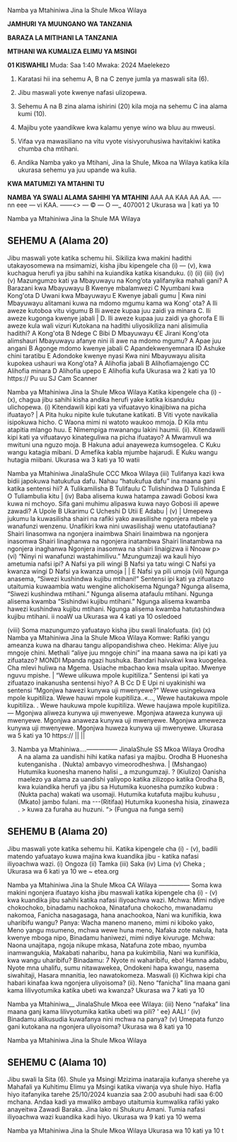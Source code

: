 Namba ya Mtahiniwa
Jina la Shule
Mkoa
Wilaya

**JAMHURI YA MUUNGANO WA TANZANIA**

**BARAZA LA MITIHANI LA TANZANIA**

**MTIHANI WA KUMALIZA ELIMU YA MSINGI**

**01 KISWAHILI**
Muda: Saa 1:40 Mwaka: 2024
Maelekezo

1. Karatasi hii ina sehemu A, B na C zenye jumla ya maswali sita (6).

2. Jibu maswali yote kwenye nafasi ulizopewa.

3. Sehemu A na B zina alama ishirini (20) kila moja na sehemu C ina alama kumi (10).

4. Majibu yote yaandikwe kwa kalamu yenye wino wa bluu au mweusi.

5. Vifaa vya mawasiliano na vitu vyote visivyoruhusiwa havitakiwi katika chumba cha mtihani.

6. Andika Namba yako ya Mtihani, Jina la Shule, Mkoa na Wilaya katika kila ukurasa sehemu ya juu upande wa kulia.

**KWA MATUMIZI YA MTAHINI TU**

**NAMBA YA SWALI ALAMA SAHIHI YA MTAHINI**
AAA AA
KAA AA AA.
—- nn eee
— vi KAA.
——<>
— ©
— O
—_
407001
2
Ukurasa wa | kati ya 10

Namba ya Mtahiniwa
Jina la Shule
MA
Wilaya

## SEHEMU A (Alama 20)
Jibu maswali yote katika schemu hii.
Sikiliza kwa makini hadithi utakayosomewa na msimamizi, kisha jibu kipengele cha (i) —
(v), kwa kuchagua herufi ya jibu sahihi na kuiandika katika kisanduku.
(i)
(ii)
(iii)
(iv)
(v)
Mazungumzo kati ya Mbayuwayu na Kong’ota yalifanyika mahali gani?
   A Barazani kwa Mbayuwayu B Kwenye mbalamwezi
   C Nyumbani kwa Kong'ota D Uwani kwa Mbayuwayu
   E Kwenye jabali gumu
|
Kwa nini Mbayuwayu alitamani kuwa na mdomo mgumu kama wa Kong’ ota?
   A Ili aweze kutoboa vitu vigumu
   B Ili aweze kupaa juu zaidi ya minara
C. Ili aweze kugonga kwenye jabali |
D. Ili aweze kupaa juu zaidi ya ghorofa
   E Ili aweze kula wali vizuri
Kutokana na hadithi uliyosikiliza nani alisimulia hadithi?
   A Kong'ota B Ndege C Bibi D Mbayuwayu €E Jirani
Kong'ota alimshauri Mbayuwayu afanye nini ili awe na mdomo mgumu?
   A Apae juu angani B Agonge mdomo kwenye jabali
   C Apandekwenyemnara ID Ashuke chini taratibu
   E Adondoke kwenye nyasi
Kwa nini Mbayuwayu alisita kupokea ushauri wa Kong'ota?
   A Alihofia jabali B Alihofiamajengo CC Alihofia minara
   D Alihofia upepo E Alihofia kufa
Ukurasa wa 2 kati ya 10
https://
Pu uu
SJ Cam Scanner

Namba ya Mtahiniwa
Jina la Shule
Mkoa
Wilaya
Katika kipengele cha (i) - (x), chagua jibu sahihi kisha andika herufi yake katika kisanduku ulichopewa.
(i) Kitendawili kipi kati ya vifuatavyo kinajibiwa na picha ifuatayo?
|
   A Pita huku nipite kule tukutane katikati. B Viti vyote navikalia isipokuwa hicho.
   C Waona mimi ni watoto waukoo mmoja. D Kila mtu atapitia mlango huu.
   E Nimempiga mwanangu lakini haumii.
(ii). Kitendawili kipi kati ya vifuatavyo kinateguliwa na picha ifuatayo?
   A Mwamvuli wa mwituni una nguzo moja. B Hakuna adui anayeweza kumsogelea.
   C Kuku wangu katagia mibani. D Amefika kabla mjumbe hajarudi.
   E Kuku wangu hutagia miibani.
Ukurasa wa 3 kati ya 10 watii

Namba ya Mtahiniwa
JinalaShule CCC
Mkoa
Wilaya
(iii) Tulifanya kazi kwa bidii japokuwa hatukufua dafu. Nahau “hatukufua dafu” ina maana gani katika sentensi hii?
   A Tulikamilisha B Tulifaulu
   C Tulishindwa D Tulishinda
   E O Tuliambulia kitu
|
(iv) Baba alisema kuwa hatampa zawadi Gobosi kwa kuwa ni mchoyo. Sifa gani muhimu alipaswa kuwa nayo Gobosi ili apewe zawadi?
   A Upole B Ukarimu C Ucheshi D Utii E Adabu
|
(v) | Umepewa jukumu la kuwasilisha shairi na rafiki yako awasilishe ngonjera mbele ya wanafunzi wenzenu. Unafikiri kwa nini uwasilishaji wenu utatofautiana?
Shairi linasomwa na ngonjera inaimbwa
Shairi linaimbwa na ngonjera inasomwa
Shairi linaghanwa na ngonjera inatambwa
Shairi linatambwa na ngonjera inaghanwa
Ngonjera inasomwa na shairi linaigizwa ii
Nnoaw p>
(vi) “Ninyi ni wanafunzi wastahimilivu.” Mzungumzaji wa kauli hiyo ametumia nafsi ipi?
   A Nafsi ya pili wingi B Nafsi ya tatu wingi
   C Nafsi ya kwanza wingi D Nafsi ya kwanza umoja | |
   E Nafsi ya pili umoja
(vii) Ngunga anasema, “Siwezi kushindwa kujibu mtihani!” Sentensi ipi kati ya zifuatazo utaitumia kuwaambia watu wengine alichokisema Ngunga?
Ngunga alisema, “Siwezi kushindwa mtihani.”
Ngunga alisema atafaulu mtihani.
Ngunga alisema kwamba “Sishindwi kujibu mtihani.”
Ngunga alisema kwamba hawezi kushindwa kujibu mtihani.
Ngunga alisema kwamba hatutashindwa kujibu mtihani.
ii noaW ua
Ukurasa wa 4 kati ya 10
osledoed

(viii) Soma mazungumzo yafuatayo kisha jibu swali linalofuata.
(ix)
(x)
Namba ya Mtahiniwa
Jina la Shule
Mkoa
Wilaya
Komwe: Rafiki yangu ameanza kuwa na dharau tangu alipopandishwa cheo.
Hekima: Aliye juu mngoje chini.
Methali “aliye juu mngoje chini” ina maana sawa na ipi kati ya zifuatazo?
MONDI
Mpanda ngazi hushuka.
Bandari haivukwi kwa kuogelea.
Cha mlevi huliwa na Mgema.
Usiache mbachao kwa msala upitao.
Mwenye nguvu mpishe.
|
“Wewe ulikuwa mpole kupitiliza.” Sentensi ipi kati ya zifuatazo inakanusha sentensi hiyo?
A
B
Cc
D
E
Upi ni uyakinishi wa sentensi “Mgonjwa hawezi kunywa uji mwenyewe?”
Wewe usingekuwa mpole kupitiliza.
Wewe hauwi mpole kupitiliza..«...,
Wewe hautakuwa mpole kupitiliza. .
Wewe haukuwa mpole kupitiliza.
Wewe haujawa mpole kupitiliza. —
Mgonjwa aliweza kunywa uji mwenyewe.
Mgonjwa ataweza kunywa uji mwenyewe.
Mgonjwa anaweza kunywa uji mwenyewe.
Mgonjwa ameweza kunywa uji mwenyewe.
Mgonjwa huweza kunywa uji mwenyewe.
Ukurasa wa 5 kati ya 10
https://
||
||

3. Namba ya Mtahiniwa....—————
JinalaShule SS
Mkoa
Wilaya
Orodha A na alama za uandishi hihi katika nafasi ya majibu.
Orodha B
Huonesha kutenganisha . (Nukta)
ambavyo vimeorodheshwa. | (Mshangao)
Hutumika kuonesha maneno halisi _
a mzungumzaji. ? (Kiulizo)
Oanisha maelezo ya alama za uandishi yaliyopo katika zilizopo katika Orodha B, kwa kuiandika herufi ya jibu sa
Hutumika kuonesha pumziko kubwa : (Nukta pacha)
wakati wa usomaji.
Hutumika kutafuta majibu kuhusu , (Mkato)
jambo fulani. ma ---(Ritifaa)
Hutumika kuonesha hisia, zinaweza
. >
kuwa za furaha au huzuni. “> (Fungua na funga semi)

## SEHEMU B (Alama 20)
Jibu maswali yote katika sehemu hii.
Katika kipengele cha (i) - (v), badili matendo yafuatayo kuwa majina kwa kuandika jibu -
katika nafasi iliyoachwa wazi.
(i) Ongoza
(ii) Tamka
(iii) Saka
(iv) Lima
(v) Cheka ;
Ukurasa wa 6 kati ya 10
we
~
etea.org

Namba ya Mtahiniwa
Jina la Shule
Mkoa
CA
Wilaya
—————
Soma kwa makini ngonjera ifuatayo kisha jibu maswali katika kipengele cha (i) - (v) kwa kuandika jibu sahihi katika nafasi iliyoachwa wazi.
Mchwa: Mimi ndiye chokochoko, binadamu nachokoa,
Ninatafuna chokocho, mwanadamu nakomoa,
Fanicha nasagasaga, hana anachookoa,
Nani wa kunifikia, kwa uharibifu wangu?
Panya: Wacha maneno maneno, mimi ni kiboko yako,
Meno yangu msumeno, mchwa wewe huna meno,
Nafaka zote nakula, hata kwenye mboga nipo,
Binadamu haniwezi, mimi ndiye kivuruge.
Mchwa: Naona unajitapa, ngoja nikupe mkasa,
Natafuna zote mbao, nyumba inamwangukia,
Makabati naharibu, hana pa kukimbilia,
Nani wa kunifikia, kwa wangu uharibifu?
Binadamu: 7 Nyote ni waharibifu, ebo! Hamna adabu,
Nyote mna uhalifu, sumu nitawawekea,
Ondokeni hapa kwangu, nasema siwahitaji,
Hasara mnanitia, leo nawatokomeza.
Maswali
(i) Kichwa kipi cha habari kinafaa kwa ngonjera uliyoisoma?
(ii). Neno “fanicha” lina maana gani kama lilivyotumika katika ubeti wa kwanza?
Ukurasa wa 7 kati ya 10

Namba ya Mtahiniwa__
JinalaShule
Mkoa eee
Wilaya:
(iii) Neno “nafaka” lina maana ganj kama lilivyotumika katika ubeti wa pili?
' ee}
AALI
‘
(iv) Binadamu alikusudia kuwafanya nini mchwa na panya?
(v) Umepata funzo gani kutokana na ngonjera uliyoisoma?
Ukurasa wa 8 kati ya 10

Namba ya Mtahiniwa
Jina la Shule
Mkoa
Wilaya

## SEHEMU C (Alama 10)
Jibu swali la Sita (6).
Shule ya Msingi Mzizima inatarajia kufanya sherehe ya Mahafali ya Kuhitimu Elimu ya
Msingi katika viwanja vya shule hiyo. Hafla hiyo itafanyika tarehe 25/10/2024 kuanzia saa
2:00 asubuhi hadi saa 6:00 mchana. Andaa kadi ya mwaliko ambayo utaitumia kumwalika rafiki yako anayeitwa Zawadi Baraka. Jina lako ni Shukuru Amani. Tumia nafasi iliyoachwa wazi kuandika kadi hiyo.
Ukurasa wa 9 kati ya 10 wema

Namba ya Mtahiniwa
Jina la Shule
Mkoa
Wilaya
Ukurasa wa 10 kati ya 10
t
